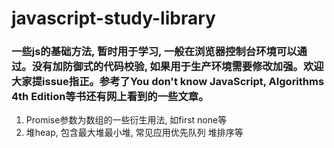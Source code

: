 # javascript-study-library
### 一些js的基础方法, 暂时用于学习, 一般在浏览器控制台环境可以通过。没有加防御式的代码校验, 如果用于生产环境需要修改加强。欢迎大家提issue指正。参考了You don't know JavaScript, Algorithms 4th Edition等书还有网上看到的一些文章。

1. Promise参数为数组的一些衍生用法, 如first none等
2. 堆heap, 包含最大堆最小堆, 常见应用优先队列 堆排序等
